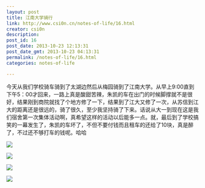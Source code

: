 ```yaml
---
layout: post
title: 江南大学骑行
link: http://www.csi0n.cn/notes-of-life/16.html
creator: csi0n
description: 
post_id: 16
post_date: 2013-10-23 12:13:31
post_date_gmt: 2013-10-23 04:13:31
permalink: /notes-of-life/16.html
categories: notes-of-life

---
```

今天从我们学校骑车骑到了太湖边然后从梅园骑到了江南大学。从早上9:00直到下午5：00才回来，一路上真是酸甜苦辣，朱凯的车在出门的时候脚撑就不是很好，结果刚到商院就找了个地方修了一下，结果到了江大又修了一次，从苏信到江大的距离还是很远的，骑了很久，至少我坚持骑了下来。话说从大一到现在这是我们宿舍第一次集体活动啊，真希望这样的活动以后能多一点。就，最后到了学校搞笑的一幕发生了，朱凯的车坏了，不但不要付钱而且租车的还给了10块，真是醉了，不过还不够打车的钱呢。哈哈

![](http://img.csi0n.cn/wp-content/20131023/DSC_0034.JPG)

![](http://img.csi0n.cn/wp-content/20131023/DSC_0035.JPG)

![](http://img.csi0n.cn/wp-content/20131023/DSC_0036.JPG)

![](http://img.csi0n.cn/wp-content/20131023/DSC_0037.JPG)
